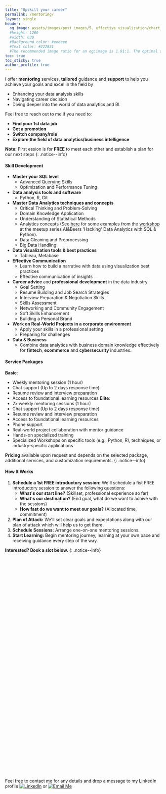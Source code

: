 ```yaml
---
title: "Upskill your career"
permalink: /mentoring/
layout: single
header:
  og_image: assets/images/post_images/5. effective visualization/chart_og.jpg
  #height: 1200
  #width: 630
  #Background color: #eeeeee
  #Text color: #222831
  #The recommended image ratio for an og:image is 1.91:1. The optimal size would be 1200 x 630.
toc: true
toc_sticky: true
author_profile: true
---
```


I offer **mentoring** services, **tailored** guidance and **support** to help you achieve your goals and excel in the field by 
* Enhancing your data analysis skills
* Navigating career decision
* Diving deeper into the world of data analytics and BI. 

Feel free to reach out to me if you need to:
* **Find your 1st data job**
* **Get a promotion**
* **Switch company/role**
* **Explore the field of data analytics/business intelligence**

**Note:** First ession is for **FREE** to meet each other and establish a plan for our next steps
{: .notice--info}

#### **Skill Development**
- **Master your SQL level**
   * Advanced Querying Skills
   * Optimization and Performance Tuning
- **Data analysis tools and software**
   * Python, R, Git
- **Master Data Analytics techniques and concepts**
   * Critical Thinking and Problem-Solving
   * Domain Knowledge Application
   * Understanding of Statistical Methods
   * Analytics concepts (See [here](https://github.com/angeanto/ai_and_beers_hacking_data_and_analytics/blob/main/Hacking_Data_Analytics_with_SQL_%26_Python.ipynb) for some examples from the [workshop](https://www.meetup.com/ai-and-beers/events/297355998/) at the meetup series AI&Beers 'Hacking' Data Analytics with SQL & Python).
   * Data Cleaning and Preprocessing
   * Big Data Handling
- **Data visualization tools & best practices**
   * Tableau, Metabase
- **Effective Communication**
   * Learn how to build a narrative with data using visualization best practices
   * Effective communication of insights
- **Career advice** and **professional development** in the data industry
   * Goal Setting
   * Resume Building and Job Search Strategies
   * Interview Preparation & Negotiation Skills
   * Skills Assessment
   * Networking and Community Engagement
   * Soft Skills Enhancement
   * Building a Personal Brand
- **Work on Real-World Projects in a corporate environment**
   * Apply your skills in a professional setting
   * Preparing for challenges
- **Data & Business**
   * Combine data analytics with business domain knowledge effectively for **fintech**, **ecommerce** and **cybersecurity** industries.

#### **Service Packages**

**Basic**:
- Weekly mentoring session (1 hour)
- Chat support (Up to 2 days response time)
- Resume review and interview preparation
- Access to foundational learning resources
**Elite**:
- 2x weekly mentoring sessions (1 hour)
- Chat support (Up to 2 days response time)
- Resume review and interview preparation
- Access to foundational learning resources
- Phone support
- Real-world project collaboration with mentor guidance
- Hands-on specialized training
- Specialized Workshops on specific tools (e.g., Python, R), techniques, or industry-specific applications

**Pricing** available upon request and depends on the selected package, additional services, and customization requirements.
{: .notice--info}

#### **How It Works**

1. **Schedule a 1st FREE introductory session:** We'll schedule a fist FREE introductory session to answer the following questions: 
   * **What's our start line?** (Skillset, professional experience so far)
   * **What's our destination?** (End goal, what do we want to achive with the sessions)
   * **How fast do we want to meet our goals?** (Allocated time, commitment)
2. **Plan of Attack:** We'll set clear goals and expectations along with our plan of attack which will help us to get there.
3. **Schedule Sessions:** Arrange one-on-one mentoring sessions.
4. **Start Learning:** Begin mentoring journey, learning at your own pace and receiving guidance every step of the way.

**Interested? Book a slot below.**
{: .notice--info}

<!-- Calendly inline widget begin -->
<div class="calendly-inline-widget" data-url="https://calendly.com/antonisangelakis" style="min-width:320px;height:700px;"></div>
<script type="text/javascript" src="https://assets.calendly.com/assets/external/widget.js" async></script>
<!-- Calendly inline widget end -->

<!-- Calendly badge widget begin -->
<link href="https://assets.calendly.com/assets/external/widget.css" rel="stylesheet">
<script src="https://assets.calendly.com/assets/external/widget.js" type="text/javascript" async></script>
<script type="text/javascript">window.onload = function() { Calendly.initBadgeWidget({ url: 'https://calendly.com/antonisangelakis', text: 'Getting started with a FREE 45min session 🚀', color: '#0069ff', textColor: '#ffffff', branding: true }); }</script>
<!-- Calendly badge widget end -->

Feel free to contact me for any details and drop a message to my LinkedIn profile [![LinkedIn](https://img.shields.io/badge/LinkedIn-Profile-blue?style=for-the-badge&logo=linkedin)](https://www.linkedin.com/in/antonios-angelakis-249899101/) or [![Email Me](https://img.shields.io/badge/Email%20Me-Contact%20Now-red?style=for-the-badge&logo=gmail)](mailto:antonisagg@outlook.com)